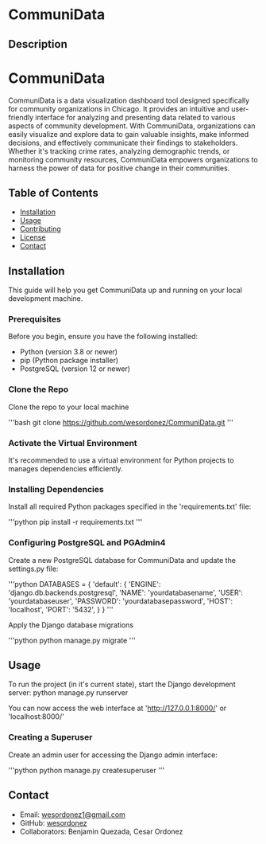 # CommuniData

## Description

# CommuniData

CommuniData is a data visualization dashboard tool designed specifically for community organizations in Chicago. It provides an intuitive and user-friendly interface for analyzing and presenting data related to various aspects of community development. With CommuniData, organizations can easily visualize and explore data to gain valuable insights, make informed decisions, and effectively communicate their findings to stakeholders. Whether it's tracking crime rates, analyzing demographic trends, or monitoring community resources, CommuniData empowers organizations to harness the power of data for positive change in their communities.

## Table of Contents

- [Installation](#installation)
- [Usage](#usage)
- [Contributing](#contributing)
- [License](#license)
- [Contact](#contact)

## Installation

This guide will help you get CommuniData up and running on your local development machine. 

### Prerequisites

Before you begin, ensure you have the following installed:
- Python (version 3.8 or newer)
- pip (Python package installer) 
- PostgreSQL (version 12 or newer)

### Clone the Repo

Clone the repo to your local machine

'''bash
git clone https://github.com/wesordonez/CommuniData.git 
'''

### Activate the Virtual Environment

It's recommended to use a virtual environment for Python projects to manages dependencies efficiently.

### Installing Dependencies

Install all required Python packages specified in the 'requirements.txt' file:

'''python
pip install -r requirements.txt
'''

### Configuring PostgreSQL and PGAdmin4

Create a new PostgreSQL database for CommuniData and update the settings.py file:

'''python
DATABASES = {
    'default': {
        'ENGINE': 'django.db.backends.postgresql',
        'NAME': 'yourdatabasename',
        'USER': 'yourdatabaseuser',
        'PASSWORD': 'yourdatabasepassword',
        'HOST': 'localhost',
        'PORT': '5432',
    }
}
'''

Apply the Django database migrations

'''python
python manage.py migrate
'''

## Usage

To run the project (in it's current state), start the Django development server:
python manage.py runserver

You can now access the web interface at 
'http://127.0.0.1:8000/'
or 
'localhost:8000/'

### Creating a Superuser

Create an admin user for accessing the Django admin interface:

'''python
python manage.py createsuperuser
'''

## Contact

- Email: wesordonez1@gmail.com
- GitHub: [wesordonez](https://github.com/wesordonez)
- Collaborators: Benjamin Quezada, Cesar Ordonez
